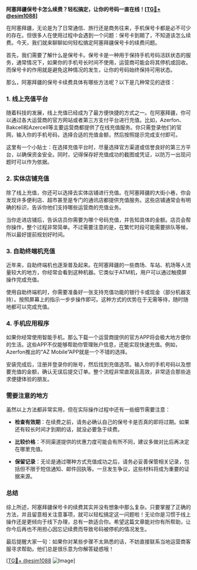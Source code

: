 **阿塞拜疆保号卡怎么续费？轻松搞定，让你的号码一直在线！[[TG💪+ @esim1088](https://t.me/s/esim1088)]**

在阿塞拜疆，无论是为了日常通信、旅行还是商务往来，手机保号卡都是必不可少的存在。但很多人在使用过程中会遇到一个问题：保号卡到期了，不知道该怎么续费。今天，我们就来聊聊如何轻松搞定阿塞拜疆保号卡的续费问题。

首先，我们需要了解什么是保号卡。保号卡是一种用于保持手机号码活跃状态的服务，通常情况下，如果你的手机号长时间不使用，运营商可能会将其停机或回收。而保号卡的作用就是避免这种情况的发生，让你的号码始终保持可用状态。

那么，阿塞拜疆的保号卡续费具体有哪些方法呢？以下是几种常见的途径：

### 1. 线上充值平台

随着科技的发展，线上充值已经成为了最方便快捷的方式之一。在阿塞拜疆，你可以通过各大运营商的官方网站或者第三方支付平台进行充值。比如，Azerfon、Bakcell和Azercell等主要运营商都提供了在线充值服务。你只需登录他们的官网，输入你的手机号码，选择合适的充值金额，然后按照提示完成支付即可。

这里有一个小贴士：在选择充值平台时，尽量选择官方渠道或信誉良好的第三方平台，以确保资金安全。同时，记得保存好充值成功的截图或凭证，以防万一出现问题时可以作为依据。

### 2. 实体店铺充值

除了线上充值，你还可以选择去实体店铺进行充值。在阿塞拜疆的大街小巷，你会发现许多便利店、超市甚至是专门的通讯店都提供充值服务。这些店铺通常会有明确的标识，告诉你他们支持哪些运营商的充值业务。

当你走进店铺后，告诉店员你需要为哪个号码充值，并告知具体的金额。店员会帮你操作，整个过程非常简单。不过需要注意的是，在繁忙时段可能需要排队等候，所以最好提前规划好时间。

### 3. 自助终端机充值

近年来，自助终端机也逐渐普及起来。在阿塞拜疆的一些商场、车站、机场等人流量较大的地方，你经常会看到这种机器。它类似于ATM机，用户可以通过触摸屏操作完成充值。

使用自助终端机时，你需要准备好一张支持充值功能的银行卡或现金（部分机器支持）。按照屏幕上的指示一步步操作即可。这种方式的优势在于无需等待，随时随地都可以完成充值。

### 4. 手机应用程序

如果你经常使用智能手机，那么下载一个运营商提供的官方APP将会极大地方便你的生活。这些APP不仅能够帮助你管理账户信息，还能实现快速充值。例如，Azerfon推出的“AZ Mobile”APP就是一个不错的选择。

安装完成后，注册并登录你的账号，然后找到充值选项。输入你的手机号码以及想要充值的金额，确认无误后提交订单。整个流程非常直观且高效，非常适合那些追求便捷体验的朋友。

### 需要注意的地方

虽然以上方法都非常实用，但在实际操作过程中还有一些细节需要注意：

- **检查有效期**：在续费之前，请务必确认自己的保号卡是否真的即将过期。如果还有较长时间才到期的话，就没必要急于续费。
  
- **比较价格**：不同渠道提供的优惠力度可能会有所不同，建议多做对比后再决定在哪里充值。
  
- **保留记录**：无论是通过哪种方式充值成功之后，请务必妥善保管相关记录，包括但不限于短信通知、邮件回执等。一旦发生争议，这些材料将成为重要的证据来源。

### 总结

综上所述，阿塞拜疆保号卡的续费其实并没有想象中那么复杂。只要掌握了正确的方法，并且留意相关注意事项，就可以轻松搞定这一问题啦！无论你是习惯于线上操作还是更倾向于线下办理，总有一款适合你。希望这篇文章能对你有所帮助，让你今后再也不用担心因忘记续费而导致号码被停机的情况发生。

最后提醒大家一句：如果你对某些步骤不太熟悉的话，不妨直接联系当地运营商客服寻求帮助。他们总是很乐意为你解答疑惑哦！

[[TG💪+ @esim1088](https://t.me/s/esim1088) ![Image](https://i.postimg.cc/4NQfJmqS/Snipaste-2025-05-13-00-14-12.png)]